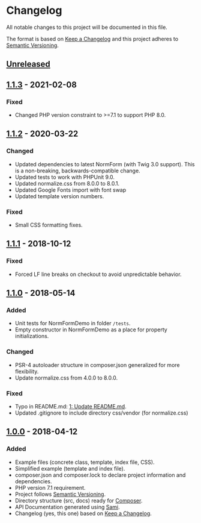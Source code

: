 # Changelog
All notable changes to this project will be documented in this file.

The format is based on [Keep a Changelog](http://keepachangelog.com/en/1.0.0/)
and this project adheres to [Semantic Versioning](http://semver.org/spec/v2.0.0.html).

## [Unreleased]

## [1.1.3] - 2021-02-08
### Fixed

- Changed PHP version constraint to >=7.1 to support PHP 8.0.

## [1.1.2] - 2020-03-22
### Changed
- Updated dependencies to latest NormForm (with Twig 3.0 support). This is a non-breaking, backwards-compatible change.
- Updated tests to work with PHPUnit 9.0.
- Updated normalize.css from 8.0.0 to 8.0.1.
- Updated Google Fonts import with font swap
- Updated template version numbers.

### Fixed
- Small CSS formatting fixes.

## [1.1.1] - 2018-10-12
### Fixed
- Forced LF line breaks on checkout to avoid unpredictable behavior.

## [1.1.0] - 2018-05-14
### Added
- Unit tests for NormFormDemo in folder ``/tests``.
- Empty constructor in NormFormDemo as a place for property initializations.

### Changed
- PSR-4 autoloader structure in composer.json generalized for more flexibility.
- Update normalize.css from 4.0.0 to 8.0.0.

### Fixed
- Typo in README.md: [1: Update README.md](https://github.com/Digital-Media/normform-skeleton/pull/1).
- Updated .gitignore to include directory css/vendor (for normalize.css)

## [1.0.0] - 2018-04-12
### Added
- Example files (concrete class, template, index file, CSS).
- Simplified example (template and index file).
- composer.json and composer.lock to declare project information and dependencies.
- PHP version 7.1 requirement.
- Project follows [Semantic Versioning](http://semver.org/spec/v2.0.0.html).
- Directory structure (src, docs) ready for [Composer](https://getcomposer.org/).
- API Documentation generated using [Sami](https://github.com/FriendsOfPHP/Sami). 
- Changelog (yes, this one) based on [Keep a Changelog](http://keepachangelog.com/en/1.0.0/).

[Unreleased]: https://github.com/Digital-Media/normform/compare/v1.1.3...HEAD
[1.1.3]: https://github.com/Digital-Media/normform-skeleton/compare/v1.1.2...v1.1.3
[1.1.2]: https://github.com/Digital-Media/normform-skeleton/compare/v1.1.1...v1.1.2
[1.1.1]: https://github.com/Digital-Media/normform-skeleton/compare/v1.1.0...v1.1.1
[1.1.0]: https://github.com/Digital-Media/normform-skeleton/compare/v1.0.0...v1.1.0
[1.0.0]: https://github.com/Digital-Media/normform-skeleton/releases/tag/v1.0.0
